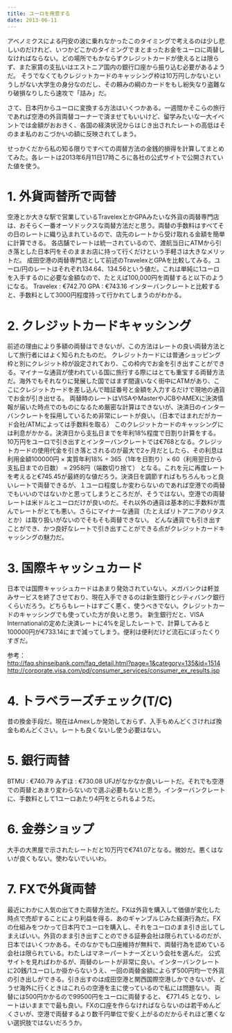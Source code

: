```yaml
---
title: ユーロを用意する
date: 2013-06-11
---
```


アベノミクスによる円安の波に乗れなかったこのタイミングで考えるのは少し悲しいのだけれど、いつかどこかのタイミングでまとまったお金をユーロに両替しなければならない。どの場所でもかならずクレジットカードが使えるとは限らず、また家賃の支払いはエストニア国内の銀行口座から振り込む必要があるようだ。
そうでなくてもクレジットカードのキャッシング枠は10万円しかないというしがない大学生の身分なのだし、その頼みの綱のカードをもし紛失なり盗難なり破損なりしたら速攻で「詰み」だ。

さて、日本円からユーロに変換する方法はいくつかある。一週間かそこらの旅行であれば空港の外貨両替コーナーで済ませてもいいけど、留学みたいな一大イベントでは金額がおおきく、各国の経済状況からはじき出されたレートの高低はそのまま私のおこづかいの額に反映されてしまう。

せっかくだから私の知る限りですべての両替方法の金銭的損得を計算してまとめてみた。各レートは2013年6月11日17時ころに各社の公式サイトで公開されていた値を使う。


# 1. 外貨両替所で両替
空港とか大きな駅で営業しているTravelexとかGPAみたいな外貨の両替専門店は、おそらく一番オーソドックスな両替方法だと思う。両替の手数料はすべてその日のレートに織り込まれているので、店先のレートから受け取れる金額を簡単に計算できる。
各店舗でレートは統一されているので、渡航当日にATMから引き落とした日本円をそのままお店に持って行くだけという手軽さは大きなメリットだ。
成田空港の両替専門店として前述のTravelexとGPAを比較してみる。ユーロ/円のレートはそれぞれ134.64、134.56という値だ。これは単純に1ユーロを入手するのに必要な金額なので、たとえば100,000円を両替すると以下のようになる。
Travelex : €742.70
GPA : €743.16
インターバンクレートと比較すると、手数料として3000円程度持って行かれてしまうのがわかる。


# 2. クレジットカードキャッシング
前述の理由により多額の両替はできないが、この方法はレートの良い両替方法として旅行者にはよく知られたものだ。
クレジットカードには普通ショッピング枠と別にクレジット枠が設定されており、この枠内でお金を引き出すことができる。マイナーな通貨が使われている国に旅行する際にはとても重宝する両替方法だ。海外でもそれなりに発展した国ではまず間違いなく街中にATMがあり、ここにクレジットカードを差し込んで暗証番号と金額を入力するだけで現地の通貨でお金が引き出せる。
両替時のレートはVISAやMasterやJCBやAMEXに決済情報が届いた時点でのものになるため厳密な計算はできないが、決済日のインターバンクレートを採用しているため非常にレートが良い。（日本ではまれだがカード会社/ATMによっては手数料を取る）
このクレジットカードのキャッシングには利息がかかる。決済日から支払日までを年利18%程度で日割り計算をする。10万円をユーロで引き出すとインターバンクレートでは€768となる。クレジットカードの使用代金を引き落とされるのが最大で2ヶ月だとしたら、その利息は
利用金額100000円 × 実質年利18% ÷ 365（1年を日割り）× 60（利用翌日から支払日までの日数）
= 2958円（端数切り捨て）
となる。これを元に再度レートを考えると€745.45が最終的な値だろう。決済日を調節すればもちろんもっと良いレートで両替できるが、１ユーロ程度しか変わらないのであれば空港での両替でもいいのではないかと思ってしまうところだが、そうではない。空港での両替レートは米ドルとユーロだけが良いのだ。それ以外の通貨は基本的に手数料が嵩んでレートがとても悪い。さらにマイナーな通貨（たとえばリトアニアのリタスとか）は取り扱いがないのでそもそも両替できない。
どんな通貨でも引き出すことができ、かつ良好なレートで引き出すことができる点がクレジットカードキャッシングの魅力だ。


# 3. 国際キャッシュカード
日本では国際キャッシュカードはあまり発効されていない。メガバンクは軒並みサービスを終了させており、現在入手できるのは新生銀行とシティバンク銀行くらいだろう。どちらもレートはすごく悪く、使うべきでない。クレジットカードのキャッシングでも使っていた方が良いと思う。
新生銀行だと、VISA Internationalの定めた決済レートに4%を足したレートで、計算してみると100000円が€733.14にまで減ってしまう。便利は便利だけど流石にぼったくりすぎだ。

参考：<br>
<http://faq.shinseibank.com/faq_detail.html?page=1&category=135&id=1514><br>
<http://corporate.visa.com/pd/consumer_services/consumer_ex_results.jsp>


# 4. トラベラーズチェック(T/C)
昔の換金手段だ。現在はAmexしか発効しておらず、入手もめんどくさければ換金もめんどくさい。レートも良くないし使う必要はない。


# 5. 銀行両替
BTMU : €740.79
みずほ : €730.08
UFJがなかなか良いレートだ。それでも空港での両替とあまり変わらないので選ぶ必要もないと思う。インターバンクレートに、手数料として1ユーロあたり4円をとられるようだ。


# 6. 金券ショップ
大手の大黒屋で示されたレートだと10万円で€741.07となる。微妙だ。悪くはないが良くもない。使わないでいいわ。


# 7. FXで外貨両替
最近にわかに人気の出てきた両替方法だ。FXは外貨を購入して価値が変化した時点で売却することにより利益を得る、あのギャンブルじみた経済行為だ。FXの仕組みをつかって日本円でユーロを購入し、それをユーロのまま引き出してしまえばいい。外貨のまま引き出すことのできる証券会社は限られているのだが、日本ではいくつかある。そのなかでも口座維持が無料で、両替行為を認めている会社は限られている。わたしはマネーパートナーズという会社を選んだ。
公式サイトを見ればわかるが、両替のレートが非常に良い。インターバンクレートに20銭/1ユーロしか掛からないうえ、一回の両替金額によらず500円均一で外貨の引き出しができる。引き出すのは成田空港と関西国際空港しかできないが、どうせ海外に行くときはこれらの空港を主に使っているので私には問題ない。
両替には500円かかるので99500円をユーロに両替すると、
€771.45
となり、レートはいままでで最も良い。FXの口座を作らなければならないのは若干めんどくさいが、空港で両替するより数千円単位で安く上がるのだからそれほど悪くない選択肢ではないだろうか。
